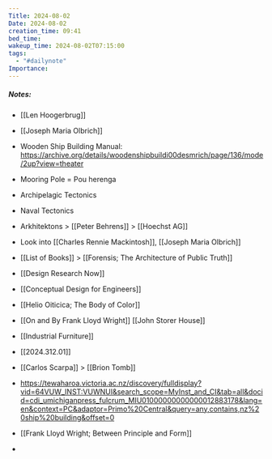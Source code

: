 ```yaml
---
Title: 2024-08-02
Date: 2024-08-02
creation_time: 09:41
bed_time: 
wakeup_time: 2024-08-02T07:15:00
tags:
  - "#dailynote"
Importance:
---
```

 ##### Notes:
- [[Len Hoogerbrug]]
- [[Joseph Maria Olbrich]]

- Wooden Ship Building Manual: https://archive.org/details/woodenshipbuildi00desmrich/page/136/mode/2up?view=theater

- Mooring Pole = Pou herenga
- Archipelagic Tectonics
- Naval Tectonics

- Arkhitektons > [[Peter Behrens]] > [[Hoechst AG]]
- Look into [[Charles Rennie Mackintosh]], [[Joseph Maria Olbrich]]
- [[List of Books]] > [[Forensis; The Architecture of Public Truth]]
- [[Design Research Now]]
- [[Conceptual Design for Engineers]]
- [[Helio Oiticica; The Body of Color]]
- [[On and By Frank Lloyd Wright]] [[John Storer House]]
- [[Industrial Furniture]]
- [[2024.312.01]]
- [[Carlos Scarpa]] > [[Brion Tomb]]
- https://tewaharoa.victoria.ac.nz/discovery/fulldisplay?vid=64VUW_INST:VUWNUI&search_scope=MyInst_and_CI&tab=all&docid=cdi_umichiganpress_fulcrum_MIU01000000000000012883178&lang=en&context=PC&adaptor=Primo%20Central&query=any,contains,nz%20ship%20building&offset=0
- [[Frank Lloyd Wright; Between Principle and Form]]
- 